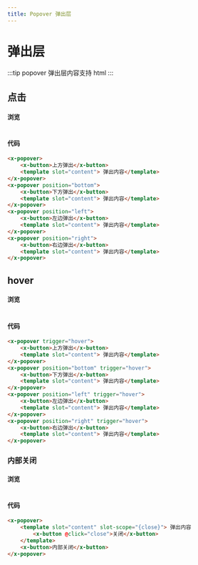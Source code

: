 ```yaml
---
title: Popover 弹出层
---
```

# 弹出层
:::tip
popover 弹出层内容支持 html
:::
## 点击

#### 浏览
#
<ClientOnly>
<popover-demo-1></popover-demo-1>
</ClientOnly>

#### 代码

```html
<x-popover>
    <x-button>上方弹出</x-button>
    <template slot="content"> 弹出内容</template>
</x-popover>
<x-popover position="bottom">
    <x-button>下方弹出</x-button>
    <template slot="content"> 弹出内容</template>
</x-popover>
<x-popover position="left">
    <x-button>左边弹出</x-button>
    <template slot="content"> 弹出内容</template>
</x-popover>
<x-popover position="right">
    <x-button>右边弹出</x-button>
    <template slot="content"> 弹出内容</template>
</x-popover>
```
## hover

#### 浏览
#
<ClientOnly>
<popover-demo-2></popover-demo-2>
</ClientOnly>

#### 代码

```html
<x-popover trigger="hover">
    <x-button>上方弹出</x-button>
    <template slot="content"> 弹出内容</template>
</x-popover>
<x-popover position="bottom" trigger="hover">
    <x-button>下方弹出</x-button>
    <template slot="content"> 弹出内容</template>
</x-popover>
<x-popover position="left" trigger="hover">
    <x-button>左边弹出</x-button>
    <template slot="content"> 弹出内容</template>
</x-popover>
<x-popover position="right" trigger="hover">
    <x-button>右边弹出</x-button>
    <template slot="content"> 弹出内容</template>
</x-popover>
```
### 内部关闭

#### 浏览
#
<ClientOnly>
<popover-demo-3></popover-demo-3>
</ClientOnly>

#### 代码

```html
<x-popover>
    <template slot="content" slot-scope="{close}"> 弹出内容
        <x-button @click="close">关闭</x-button>
    </template>
    <x-button>内部关闭</x-button>
</x-popover>
```